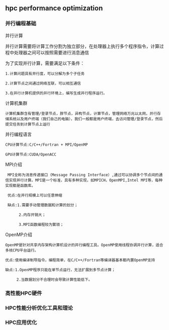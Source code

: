 ## hpc performance optimization

### 并行编程基础
  
  并行计算
  
  并行计算需要将计算工作分割为独立部分，在处理器上执行多个程序指令，计算过程中处理器之间可以按照需要进行消息通信
  
  为了实现并行计算，需要满足以下条件：
  
    1.计算问题具有并行度，可以分解为多个子任务
    
    2.计算节点之间通过网络互联，可以相互通信
    
    3.在并行计算机提供的并行环境上，编写生成并行程序运行。
    
  计算机集群
    
    计算机集群含有管理/登录节点，胖节点，异构节点，计算节点，管理网络万兆以太网，并行存储系统以及用户终端（我们自己的电脑），我们一般都是用户终端，去访问管理/登录节点，然后提交任务到计算节点上运行
    
  并行编程语言
    
    CPU计算节点:C/C++/Fortran + MPI/OpenMP
    
    GPU计算节点:CUDA/OpenACC
    
  MPI介绍
  
     MPI全称为消息传递接口（Message Passing Interface）,通过可以协调多个节点间的通信实现并行计算。MPI是一个标准，具有多种实现，如MPICH，OpenMPI,Intel MPI等，每种实现都是函数库。
     
     优点:在并行规模上可以任意伸缩
     
     缺点:1.需要手动管理数据和计算的划分；
     
          2.内存开销大；
          
          3.MPI函数编程较为繁琐；
          
  OpenMP介绍
    
    OpenMP是针对共享内存架构计算机设计的并行编程工具。OpenMP使用线程协调并行计算，适合多核CPU平台运行。
    
    优点:使用编译制导指令，编程简单，在C/C++/Fortran等编译器基本都内置OpenMP支持
    
    缺点:1.OpenMP程序只能在单节点运行，无法扩展到多节点计算；
    
         2.当数据划分不合理时会导致计算性能低下。
          
### 高性能HPC硬件


### HPC性能分析优化工具和理论
### HPC应用优化
